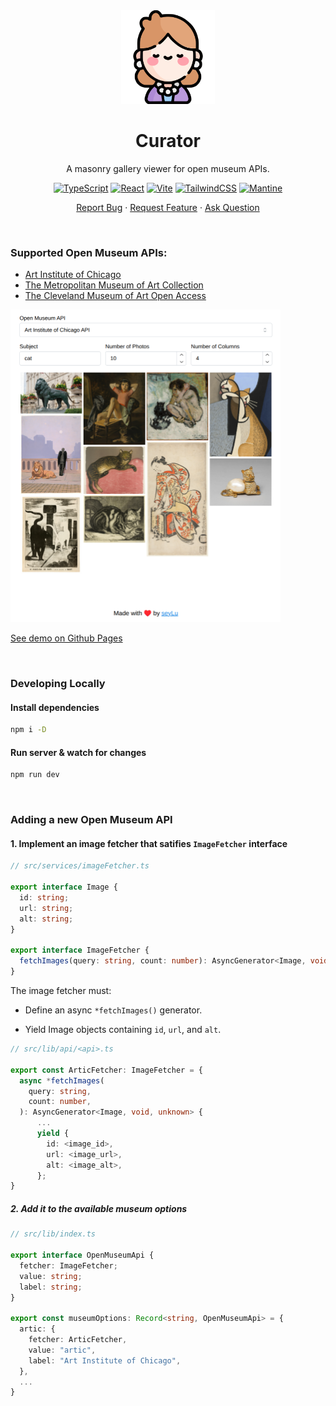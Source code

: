 <div align="center">
    <img height=150 src="./curator.svg" alt="curator icon">
    <h1>Curator</h1>
    <p>A masonry gallery viewer for open museum APIs.</p>
    <p>
        <a href="https://www.typescriptlang.org/"><img src="https://img.shields.io/badge/TypeScript-007ACC?style=for-the-badge&logo=typescript&logoColor=white" alt="TypeScript"></img></a>
        <a href="https://react.dev/"><img src="https://img.shields.io/badge/React-20232A?style=for-the-badge&logo=react&logoColor=61DAFB" alt="React"></img></a>
        <a href="https://vite.dev/"><img src="https://img.shields.io/badge/Vite-B73BFE?style=for-the-badge&logo=vite&logoColor=FFD62E" alt="Vite"></img></a>
        <a href="https://tailwindcss.com/"><img src="https://img.shields.io/badge/Tailwind_CSS-38B2AC?style=for-the-badge&logo=tailwind-css&logoColor=white" alt="TailwindCSS"></img></a>
        <a href="https://mantine.dev/"><img src="https://img.shields.io/badge/Mantine-339AF0?style=for-the-badge&logo=mantine&logoColor=white" alt="Mantine"></img></a>
    </p>
    <p>
        <a href="https://github.com/seyLu/curator/issues/new">Report Bug</a>
        ·
        <a href="https://github.com/seyLu/curator/issues/new">Request Feature</a>
        ·
        <a href="https://github.com/seyLu/curator/discussions">Ask Question</a>
    </p>
</div>

<br>

### Supported Open Museum APIs:

- [Art Institute of Chicago](https://api.artic.edu/docs/)
- [The Metropolitan Museum of Art Collection](https://metmuseum.github.io/)
- [The Cleveland Museum of Art Open Access](https://openaccess-api.clevelandart.org/)

<img height=500 src="./demo.png" alt="curator demo">

[See demo on Github Pages](https://seylu.github.io/curator)

<br>

### Developing Locally

#### Install dependencies

```bash
npm i -D
```

#### Run server & watch for changes

```bash
npm run dev
```

<br>

### Adding a new Open Museum API

#### 1. Implement an image fetcher that satifies `ImageFetcher` interface
```ts
// src/services/imageFetcher.ts

export interface Image {
  id: string;
  url: string;
  alt: string;
}

export interface ImageFetcher {
  fetchImages(query: string, count: number): AsyncGenerator<Image, void, unknown>;
}
```

The image fetcher must:

- Define an async `*fetchImages()` generator.

- Yield Image objects containing `id`, `url`, and `alt`.

```ts
// src/lib/api/<api>.ts

export const ArticFetcher: ImageFetcher = {
  async *fetchImages(
    query: string,
    count: number,
  ): AsyncGenerator<Image, void, unknown> {
      ...
      yield {
        id: <image_id>,
        url: <image_url>,
        alt: <image_alt>,
      };
}
```

##### 2. Add it to the available museum options

```ts
// src/lib/index.ts

export interface OpenMuseumApi {
  fetcher: ImageFetcher;
  value: string;
  label: string;
}

export const museumOptions: Record<string, OpenMuseumApi> = {
  artic: {
    fetcher: ArticFetcher,
    value: "artic",
    label: "Art Institute of Chicago",
  },
  ...
}
```
